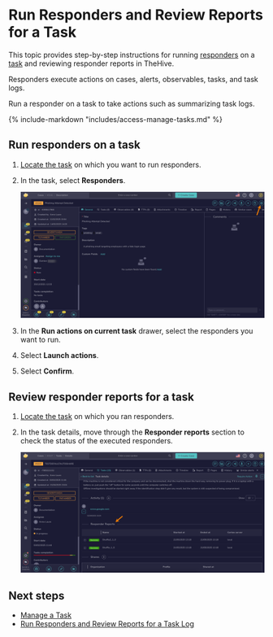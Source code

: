 # Run Responders and Review Reports for a Task

This topic provides step-by-step instructions for running [responders](../../../administration/cortex/about-cortex.md) on a [task](about-tasks.md) and reviewing responder reports in TheHive.

Responders execute actions on cases, alerts, observables, tasks, and task logs.

Run a responder on a task to take actions such as summarizing task logs.

{% include-markdown "includes/access-manage-tasks.md" %}

## Run responders on a task

1. [Locate the task](./search-for-tasks/find-a-task.md) on which you want to run responders.

2. In the task, select **Responders**.

    ![Responders button](../../../images/user-guides/organization/configure-organization/manage-functions/responders-button.png)

3. In the **Run actions on current task** drawer, select the responders you want to run.

4. Select **Launch actions**.

5. Select **Confirm**.

## Review responder reports for a task

1. [Locate the task](./search-for-tasks/find-a-task.md) on which you ran responders.

2. In the task details, move through the **Responder reports** section to check the status of the executed responders.

    ![Responder reports](../../../images/user-guides/analyst-corner/tasks/responder-reports-task.png)

<h2>Next steps</h2>

* [Manage a Task](manage-a-task.md)
* [Run Responders and Review Reports for a Task Log](run-responders-on-a-task-log.md)